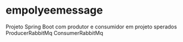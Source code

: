 # empolyeemessage
Projeto Spring Boot com produtor e consumidor em projeto sperados
ProducerRabbitMq
ConsumerRabbitMq

